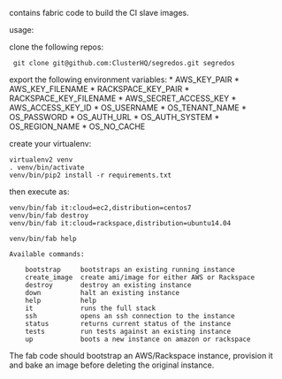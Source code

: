 contains fabric code to build the CI slave images.

usage:

clone the following repos:

     git clone git@github.com:ClusterHQ/segredos.git segredos

export the following environment variables:
    * AWS_KEY_PAIR
    * AWS_KEY_FILENAME
    * RACKSPACE_KEY_PAIR
    * RACKSPACE_KEY_FILENAME
    * AWS_SECRET_ACCESS_KEY
    * AWS_ACCESS_KEY_ID
    * OS_USERNAME
    * OS_TENANT_NAME
    * OS_PASSWORD
    * OS_AUTH_URL
    * OS_AUTH_SYSTEM
    * OS_REGION_NAME
    * OS_NO_CACHE

create your virtualenv:

    virtualenv2 venv
    . venv/bin/activate
    venv/bin/pip2 install -r requirements.txt

then execute as:

    venv/bin/fab it:cloud=ec2,distribution=centos7
    venv/bin/fab destroy
    venv/bin/fab it:cloud=rackspace,distribution=ubuntu14.04

    venv/bin/fab help

    Available commands:

        bootstrap     bootstraps an existing running instance
        create_image  create ami/image for either AWS or Rackspace
        destroy       destroy an existing instance
        down          halt an existing instance
        help          help
        it            runs the full stack
        ssh           opens an ssh connection to the instance
        status        returns current status of the instance
        tests         run tests against an existing instance
        up            boots a new instance on amazon or rackspace


The fab code should bootstrap an AWS/Rackspace instance,
provision it and bake an image before deleting the original instance.